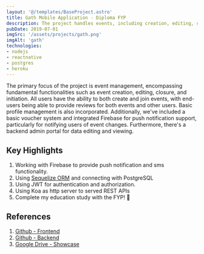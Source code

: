 ```yaml
---
layout: '@/templates/BaseProject.astro'
title: Gath Mobile Application - Diploma FYP
description: The project handles events, including creation, editing, closure, and initiation. Users join events, leave reviews, and manage profiles. It includes a voucher system, Firebase integration for notifications, and an admin portal for data management.
pubDate: 2019-07-01
imgSrc: '/assets/projects/gath.png'
imgAlt: 'gath'
technologies:
- nodejs
- reactnative
- postgres
- heroku
---
```


The primary focus of the project is event management, encompassing fundamental functionalities such as event creation, editing, closure, and initiation. All users have the ability to both create and join events, with end-users being able to provide reviews for both events and other users. Basic profile management is also incorporated. Additionally, we've included a basic voucher system and integrated Firebase for push notification support, particularly for notifying users of event changes. Furthermore, there's a backend admin portal for data editing and viewing.

## Key Highlights

1. Working with Firebase to provide push notification and sms functionality.
2. Using [Sequelize ORM](https://sequelize.org/) and connecting with PostgreSQL
3. Using JWT for authentication and authorization.
4. Using Koa as http server to served REST APIs
5. Complete my education study with the FYP! 🎉

## References 

1. <a href="https://github.com/Oskang09/Gath-Frontend" target="_blank">Github - Frontend</a>
2. <a href="https://github.com/Oskang09/Gath-Backend" target="_blank">Github - Backend</a>
3. <a href="https://drive.google.com/drive/folders/1XAfKoMLN6OpLp-XhTyLwnYBGCZ_YZ6CB?usp=sharing" target="_blank">Google Drive - Showcase</a>
  